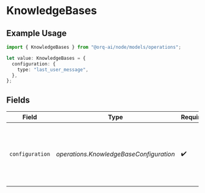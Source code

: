 # KnowledgeBases

## Example Usage

```typescript
import { KnowledgeBases } from "@orq-ai/node/models/operations";

let value: KnowledgeBases = {
  configuration: {
    type: "last_user_message",
  },
};
```

## Fields

| Field                                                                                      | Type                                                                                       | Required                                                                                   | Description                                                                                |
| ------------------------------------------------------------------------------------------ | ------------------------------------------------------------------------------------------ | ------------------------------------------------------------------------------------------ | ------------------------------------------------------------------------------------------ |
| `configuration`                                                                            | *operations.KnowledgeBaseConfiguration*                                                    | :heavy_check_mark:                                                                         | Defines the configuration settings which can either be for a user message or a text entry. |